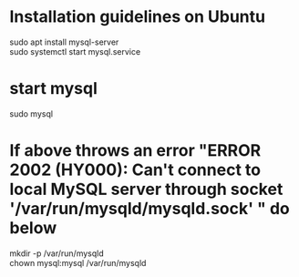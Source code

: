 # Installation guidelines on Ubuntu

sudo apt install mysql-server  
sudo systemctl start mysql.service  

# start mysql
sudo mysql  

# If above throws an error "ERROR 2002 (HY000): Can't connect to local MySQL server through socket '/var/run/mysqld/mysqld.sock' " do below

mkdir -p /var/run/mysqld  
chown mysql:mysql /var/run/mysqld  

